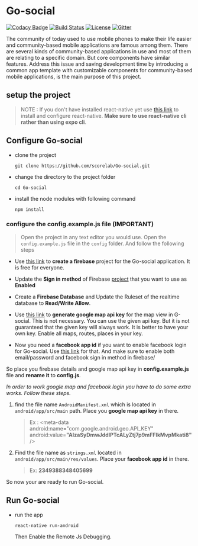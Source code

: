 # Go-social

[![Codacy Badge](https://api.codacy.com/project/badge/Grade/fbf9f8e1bb7b4d2cbb1ca569014ed45b)](https://app.codacy.com/app/shehand/Go-social?utm_source=github.com&utm_medium=referral&utm_content=shehand/Go-social&utm_campaign=Badge_Grade_Dashboard)      [![Build Status](https://travis-ci.org/shehand/Go-social.svg?branch=master)](https://travis-ci.org/shehand/Go-social)  [![License](https://img.shields.io/badge/License-Apache%202.0-blue.svg)](https://opensource.org/licenses/Apache-2.0)   [![Gitter](https://img.shields.io/gitter/room/nwjs/nw.js.svg)](https://gitter.im/scorelab/go-social)

The community of today used to use mobile phones to make their life easier and community-based mobile applications are famous among them. There are several kinds of community-based applications in use and most of them are relating to a specific domain. But core components have similar features. Address this issue and saving development time by introducing a common app template with customizable components for community-based mobile applications, is the main purpose of this project.

## setup the project

> NOTE : If you don't have installed react-native yet use [this link](https://facebook.github.io/react-native/docs/getting-started) to install and configure react-native. **Make sure to use react-native cli rather than using expo cli**.


## Configure Go-social

*  clone the project

    `git clone https://github.com/scorelab/Go-social.git`

*  change the directory to the project folder

    `cd Go-social`

*  install the node modules with following command

    `npm install`
### configure the config.example.js file (IMPORTANT)

> Open the project in any text editor you would use. Open the `config.example.js` file in the `config` folder. And follow the following steps

*  Use [this link](https://console.firebase.google.com/) to **create a firebase** project for the Go-social application. It is free for everyone.

*  Update the **Sign in method** of Firebase [project](https://firebase.google.com/docs/auth/android/password-auth#before_you_begin) that you want to use as **Enabled**

*  Create a **Firebase Database** and Update the Ruleset of the realtime database to **Read/Write Allow**.

*  Use [this link](https://cloud.google.com/maps-platform/) to **generate google map api key** for the map view in G-social. This is not necessary. You can use the given api key. But it is not guaranteed that the given key will always work. It is better to have your own key. Enable all maps, routes, places in your key.

*  Now you need a **facebook app id** if you want to enable facebook login for Go-social. Use [this link](https://developers.facebook.com/) for that. And make sure to enable both email/password and facebook sign in method in firebase/

So place you firebase details and google map api key in **config.example.js** file and **rename it** to **config.js**.

*In order to work google map and facebook login you have to do some extra works. Follow these steps.*

1.  find the file name `AndroidManifest.xml` which is located in `android/app/src/main` path. Place you **google map api key** in there.

    > Ex : <meta-data
        android:name="com.google.android.geo.API_KEY"
        android:value=**"AIzaSyDmwJddIPTcALyZtj7p9mFFlkMvpMkati8"**/>
        
1.  Find the file name as `strings.xml` located in  `android/app/src/main/res/values`. Place your **facebook app id** in there.

    > Ex: <string name="facebook_app_id">**2349388348405699**</string>
        
So now your are ready to run Go-social.
## Run Go-social



*  run the app 

    `react-native run-android`
    
    Then Enable the Remote Js Debugging.

    
